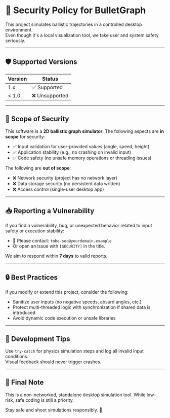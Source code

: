 # 🔐 Security Policy for BulletGraph

This project simulates ballistic trajectories in a controlled desktop environment.  
Even though it's a local visualization tool, we take user and system safety seriously.

---

## 🛡️ Supported Versions

| Version | Status       |
|---------|--------------|
| 1.x     | ✅ Supported |
| < 1.0   | ❌ Unsupported |

---

## 🧩 Scope of Security

This software is a **2D ballistic graph simulator**. The following aspects are **in scope** for security:

- ✅ Input validation for user-provided values (angle, speed, height)
- ✅ Application stability (e.g., no crashing on invalid input)
- ✅ Code safety (no unsafe memory operations or threading issues)

The following are **out of scope**:

- ❌ Network security (project has no network layer)
- ❌ Data storage security (no persistent data written)
- ❌ Access control (single-user desktop app)

---

## 📥 Reporting a Vulnerability

If you find a vulnerability, bug, or unexpected behavior related to input safety or execution stability:

- 📧 Please contact: `tobe-sec@yourdomain.example`
- Or open an issue with `[SECURITY]` in the title.

We aim to respond within **7 days** to valid reports.

---

## 🔒 Best Practices

If you modify or extend this project, consider the following:

- Sanitize user inputs (no negative speeds, absurd angles, etc.)
- Protect multi-threaded logic with synchronization if shared data is introduced
- Avoid dynamic code execution or unsafe libraries

---

## 🧪 Development Tips

Use `try-catch` for physics simulation steps and log all invalid input conditions.  
Visual feedback should never trigger crashes.

---

## 🏁 Final Note

This is a non-networked, standalone desktop simulation tool. While low-risk, safe coding is still a priority.

Stay safe and shoot simulations responsibly. 🎯
